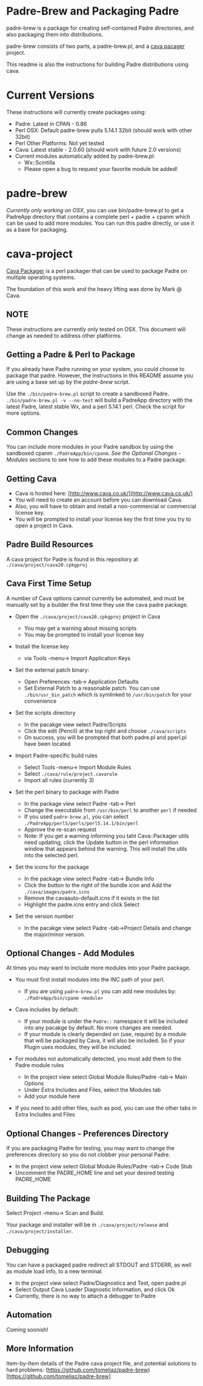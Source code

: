 Padre-Brew and Packaging Padre
==============================
padre-brew is a package for creating self-contained Padre directories, and also packaging them into distributions.

padre-brew consists of two parts, a padre-brew.pl, and a [cava pacager](http://www.cava.co.uk/) project.

This readme is also the instructions for building Padre distributions using cava.

Current Versions
================
These instructions will currently create packages using:

*  Padre: Latest in CPAN - 0.86
*  Perl OSX: Default padre-brew pulls 5.14.1 32bit (should work with other 32bit)
*  Perl Other Platforms: Not yet tested
*  Cava: Latest stable - 2.0.60 (should work with future 2.0 versions)
*  Current modules automatically added by padre-brew.pl:
   *  Wx::Scintilla
   *  Please open a bug to request your favorite module be added!

padre-brew
==========
*Currently only working on OSX*, you can use bin/padre-brew.pl to get a PadreApp directory that contains a complete perl + padre + cpanm which can be used to add more modules. You can run this padre directly, or use it as a base for packaging.

cava-project
============
[Cava Packager](http://www.cava.co.uk/) is a perl packager that can be used to package Padre on multiple operating systems.

The foundation of this work and the heavy lifting was done by Mark @ Cava.

NOTE
----
These instructions are currently only tested on OSX. This document will change as needed to address other platforms.

Getting a Padre & Perl to Package
---------------------------------
If you already have Padre running on your system, you could choose to package that padre. However, the instructions in this README assume you are using a base set up by the *padre-brew* script.

Use the `./bin/padre-brew.pl` script to create a sandboxed Padre.
`./bin/padre-brew.pl -v --no-test` will build a PadreApp directory with the latest Padre, latest stable Wx, and a perl 5.14.1 perl. Check the script for more options.

Common Changes
--------------
You can include more modules in your Padre sandbox by using the sandboxed cpanm `./PadreApp/bin/cpanm`.
*See the Optional Changes - Modules* sections to see how to add these modules to a Padre package.

Getting Cava
------------
*  Cava is hosted here: [http://www.cava.co.uk/](http://www.cava.co.uk/)
*  You will need to create an account before you can download Cava.
*  Also, you will have to obtain and install a non-commercial or commercial license key.
*  You will be prompted to install your license key the first time you try to open a project in Cava.

Padre Build Resources
---------------------
A cava project for Padre is found in this repository at `./cava/project/cava20.cpkgproj`

Cava First Time Setup
---------------------
A number of Cava options cannot currently be automated, and must be manually set by a builder the first time they use the cava padre package.

*  Open the `./cava/project/cava20.cpkgproj` project in Cava
   *  You may get a warning about missing scripts
   *  You may be prompted to install your license key

*  Install the license key 
   *  via Tools -menu-> Import Application Keys

*  Set the external patch binary:
   *  Open Preferences -tab-> Application Defaults
   *  Set External Patch to a reasonable patch. You can use `./bin/usr_bin_patch` which is symlinked to `/usr/bin/patch` for your convenience

*  Set the scripts directory
   *  In the pacakge view select Padre/Scripts
   *  Click the edit (Pencil) at the top right and choose `./cava/scripts`
   *  On success, you will be prompted that both padre.pl and pperl.pl have been located

*  Import Padre-specific build rules
   *  Select Tools -menu-> Import Module Rules
   *  Select `./cava/rule/project.cavarule`
   *  Import all rules (currently 3)

*  Set the perl binary to package with Padre
   *  In the package view select Padre -tab-> Perl 
   *  Change the executable from `/usr/bin/perl` to another `perl` if needed
   *  If you used `padre-brew.pl`, you can select `./PadreApp/perl5/perls/perl5.14.1/bin/perl`
   *  Approve the re-scan request
   *  Note: If you get a warning informing you taht Cava::Packager utils need updating, click the Update button in the perl information window that appears behind the warning. This will install the utils into the selected perl.

*  Set the icons for the package
   *  In the package view select Padre -tab-> Bundle Info
   *  Click the button to the right of the bundle icon and Add the `./cava/images/padre.icns`
   *  Remove the cavaauto-default.icns if it exists in the list
   *  Highlight the padre.icns entry and click Select

*  Set the version number
   *  In the pacakge view select Padre -tab->Project Details and change the major/minor version.

Optional Changes - Add Modules
------------------------------
At times you may want to include more modules into your Padre package.

*  You must first install modules into the INC path of your perl.
   *  If you are using `padre-brew.pl` you can add new modules by:
   `./PadreApp/bin/cpanm <module>`

*  Cava includes by default:
   *  If your module is under the `Padre::` namespace it will be included into any pacakge by default. No more changes are needed.
   *  If your module is clearly depended on (use, require) by a module that will be packaged by Cava, it will also be included. So if your Plugin uses modules, they will be included.
 
*  For modules not automatically detected, you must add them to the Padre module rules
   *  In the project view select Global Module Rules/Padre -tab-> Main Options
   *  Under Extra Includes and Files, select the Modules tab
   *  Add your module here

*  If you need to add other files, such as pod, you can use the other tabs in Extra Includes and Files

Optional Changes - Preferences Directory
----------------------------------------
If you are packaging Padre for testing, you may want to change the preferences directory so you do not clobber your personal Padre.

*  In the project view select Global Module Rules/Padre -tab-> Code Stub
*  Uncomment the PADRE_HOME line and set your desired testing PADRE_HOME

Building The Package
--------------------
Select Project -menu-> Scan and Build.

Your package and installer will be in `./cava/project/release` and `./cava/project/installer`.

Debugging
---------
You can have a packaged padre redirect all STDOUT and STDERR, as well as module load info, to a new terminal.

*  In the project view select Padre/Diagnostics and Test, open padre.pl
*  Select Output Cava Loader Diagnostic Information, and click Ok
*  Currently, there is no way to attach a debugger to Padre

Automation
----------
Coming soonish!

More Information
----------------
Item-by-Item details of the Padre cava project file, and potential solutions to hard problems: (https://github.com/tomeliaz/padre-brew)[https://github.com/tomeliaz/padre-brew]
